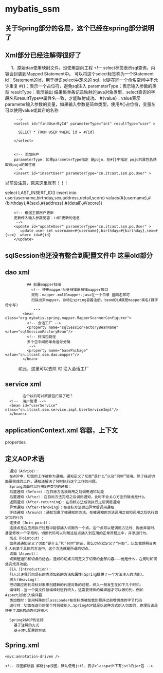 # mybatis_ssm
## 关于Spring部分的各层，这个已经在spring部分说明了

## Xml部分已经注解得很好了
      1，原始dao使用映射文件，没使用逆向工程
      <!-- 根据用户id查询一条记录（返回单条记录） -->
        <!-- 
        select标签表示sql查询，内容会封装到Mapped Statement中。
        可以将这个select标签称为一个Statement
        id：Statement的id，用于标识select中定义的 sql，id是在同一个命名空间中不允许重复
        #{}：表示一个占位符，避免sql注入
        parameterType：表示输入参数的类型
        resultType：表示输出 结果集单条记录映射的java对象类型，select查询的字段名和resultType中属性名一致，才能映射成功。
        #{value}：value表示parameter输入参数的变量，如果输入参数是简单类型，使用#{}占位符，变量名可以使用value或其它的名称 

         -->
        <select id="findUserById" parameterType="int" resultType="user" >

          SELECT * FROM USER WHERE id = #{id}

        </select>


        <!-- 添加用户
        parameterType：如果parameterType指定 是pojo，在#{}中指定 pojo的属性名获取该pojo的属性值 
         -->
        <insert id="insertUser" parameterType="cn.itcast.ssm.po.User" >
以前没注意，原来这里就有！！！
<!-- 
keyProperty：将主键设置到pojo中哪个属性中
order：selectKey中sql执行的时机
resultType:selectKey中sql执行的结果类型
LAST_INSERT_ID:是insert后获取自增主键值 
 -->
<selectKey keyProperty="id" order="AFTER" resultType="java.lang.Integer">
     select LAST_INSERT_ID()
</selectKey>
        insert into user(username,birthday,sex,address,detail,score)
         values(#{username},#{birthday},#{sex},#{address},#{detail},#{score})
        </insert>


        <!-- 根据主键用户更新
        更新传入输入参数见容：id和更新的信息
         -->
        <update id="updateUser" parameterType="cn.itcast.ssm.po.User" >
           update user set username=#{username},birthday=#{birthday},sex=#{sex}  where id=#{id}
        </update>
## sqlSession也还没有整合到配置文件中 这里old部分

## dao xml
<!-- 配置SqlSessionFactory -->

              ## 批量mapper扫描
                <!-- 使用mapper批量扫描器扫描mapper接口
                规则：mapper.xml和mapper.java在一个目录 且同名即可 
                扫描出来mapper，自动让spring容器注册，bean的id就是mapper类名(首字母小写)
                 -->
            <bean class="org.mybatis.spring.mapper.MapperScannerConfigurer">
              <!-- 会话工厂 -->
              <property name="sqlSessionFactoryBeanName" value="sqlSessionFactoryBean"/>
              <!-- 扫描包路径 
              多个包中间用半角逗号分隔
               -->
              <property name="basePackage" value="cn.itcast.ssm.dao.mapper"/>
            </bean>

            如此，这里可以去除
            <!-- 配置userDao -->时 注入会话工厂
            <!-- mapper动态代理 -->

## service xml
            这个以后可以直接包扫描了吧？
      <!--  用户管理 -->
      <bean id="userService" class="cn.itcast.ssm.service.impl.UserServiceImpl"/>
      </beans>

## applicationContext.xml 容器，上下文 
<!-- 加载配置文件 -->
properties
<!-- 使用第三方的数据库连接池dbcp -->
<!-- 事务管理 -->
<!-- 通知 -->
<!-- aop配置 -->
## 定义AOP术语
      通知（Advice）：
      在AOP中，切面的工作被称为通知。通知定义了切面“是什么”以及“何时”使用。除了描述切面要完成的工作，通知还解决了何时执行这个工作的问题。
      Spring切面可以应用5种类型的通知：
      前置通知（Before）：在目标方法被调用之前调用通知功能
      后置通知（After）：在目标方法完成之后调用通知，此时不会关心方法的输出是什么
      返回通知（After-returning）：在目标方法成功执行之后调用通知
      异常通知（After-throwing）：在目标方法抛出异常后调用通知
      环绕通知（Around）：通知包裹了被通知的方法，在被通知的方法调用之前和调用之后执行自定义的行为
      连接点（Join point）：
      连接点是在应用执行过程中能够插入切面的一个点。这个点可以是调用方法时、抛出异常时、甚至修改一个字段时。切面代码可以利用这些点插入到应用的正常流程之中，并添加行为。
      切点（Pointcut）:
      如果说通知定义了切面“是什么”和“何时”的话，那么切点就定义了“何处”。比如我想把日志引入到某个具体的方法中，这个方法就是所谓的切点。
      切面（Aspect）：
      切面是通知和切点的结合。通知和切点共同定义了切面的全部内容———他是什么，在何时和何处完成其功能。
      引入（Introduction）：
      引入允许我们向现有的类添加新的方法和属性(Spring提供了一个方法注入的功能）。
      织入(Weaving)：
      把切面应用到目标对象来创建新的代理对象的过程，织入一般发生在如下几个时机:
      编译时：当一个类文件被编译时进行织入，这需要特殊的编译器才可以做的到，例如AspectJ的织入编译器
      类加载时：使用特殊的ClassLoader在目标类被加载到程序之前增强类的字节代码
      运行时：切面在运行的某个时刻被织入,SpringAOP就是以这种方式织入切面的，原理应该是使用了JDK的动态代理技术
      
      Spring对AOP的支持
        基于注解的方式
        基于XML配置的方式
## Spring.xml

<!-- 组件扫描 只扫描action -->
<!-- 使用<mvc:annotation-driven />替换上边定义的处理器映射器和适配器 -->
	<mvc:annotation-driven />

	<!-- 视图解析器 解析jsp视图，默认使用jstl，要求classpath下有jstl的jar包 -->
